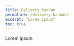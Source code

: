 ```yaml
---
title: Delivery Kanban
permalink: /delivery-kanban/
excerpt: “Lorem ipsum”
toc: true
---
```


Lorem ipsum